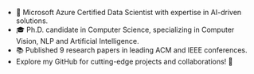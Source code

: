 - 🚀 Microsoft Azure Certified Data Scientist with expertise in AI-driven solutions. 
- 🎓 Ph.D. candidate in Computer Science, specializing in Computer Vision, NLP and Artificial Intelligence. 
- 📚 Published 9 research papers in leading ACM and IEEE conferences. 
- Explore my GitHub for cutting-edge projects and collaborations! 🌟
<!---
bhavanabnair/bhavanabnair is a ✨ special ✨ repository because its `README.md` (this file) appears on your GitHub profile.
You can click the Preview link to take a look at your changes.
--->
